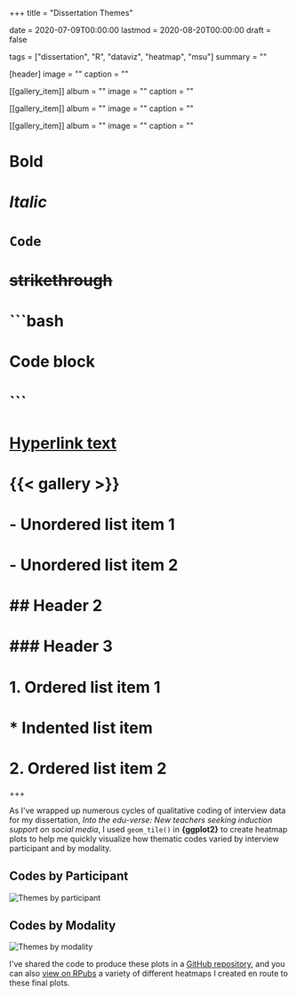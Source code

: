 +++
title = "Dissertation Themes"

date = 2020-07-09T00:00:00
lastmod = 2020-08-20T00:00:00
draft = false

tags = ["dissertation", "R", "dataviz", "heatmap", "msu"]
summary = ""

[header]
image = ""
caption = ""

[[gallery_item]]
album = ""
image = ""
caption = ""

[[gallery_item]]
album = ""
image = ""
caption = ""

[[gallery_item]]
album = ""
image = ""
caption = ""

# **Bold**
# *Italic*
# `Code`
# ~~strikethrough~~

# ```bash
# Code block
# ```
        
# [Hyperlink text](https://themes.gohugo.io/theme/academic/)
# {{< gallery >}}

# - Unordered list item 1
# - Unordered list item 2

# ## Header 2
# ### Header 3

# 1. Ordered list item 1
#    * Indented list item
# 2. Ordered list item 2

+++

As I've wrapped up numerous cycles of qualitative coding of interview data for my dissertation, *Into the edu-verse: New teachers seeking induction support on social media*, I used `geom_tile()` in **{ggplot2}** to create heatmap plots to help me quickly visualize how thematic codes varied by interview participant and by modality.

## Codes by Participant

![Themes by participant](/img/dissertation-themes-heatmap-sorted2.png)

## Codes by Modality

![Themes by modality](/img/dissertation-modalities-heatmap-sorted2.png)

I've shared the code to produce these plots in a [GitHub repository](https://github.com/bretsw/dissertation-themes), and you can also [view on RPubs](https://rpubs.com/bretsw/dissertation-themes) a variety of different heatmaps I created en route to these final plots.
